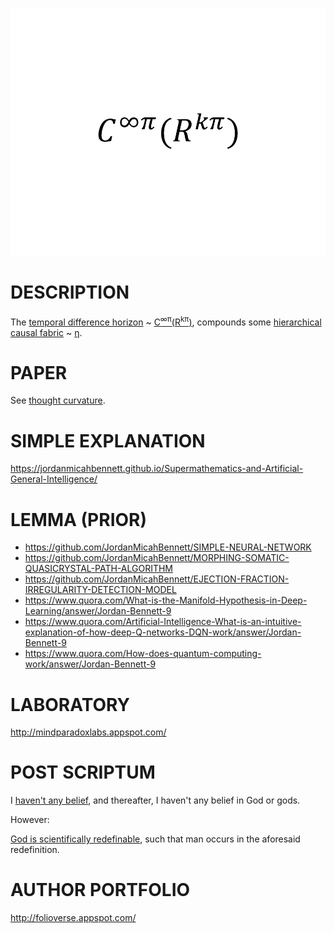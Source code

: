 ![Alt text](https://github.com/JordanMicahBennett/God/blob/master/source%20code/data/images/GodV2.png "default page")






DESCRIPTION
============================================
The [temporal difference horizon](https://en.wikipedia.org/wiki/Bellman_equation) ~ [C<sup>∞π</sup>(R<sup>kπ</sup>)](https://www.researchgate.net/publication/316586028_Thought_Curvature_An_underivative_hypothesis), compounds some [hierarchical causal fabric](http://ir.uiowa.edu/cgi/viewcontent.cgi?article=2035&context=etd) ~ [η](https://en.m.wikipedia.org/wiki/Direct_numerical_simulation).











PAPER 
============================================
See [thought curvature](https://www.researchgate.net/publication/316586028_Thought_Curvature_An_underivative_hypothesis).










SIMPLE EXPLANATION
============================================
https://jordanmicahbennett.github.io/Supermathematics-and-Artificial-General-Intelligence/














LEMMA (PRIOR)
============================================
* https://github.com/JordanMicahBennett/SIMPLE-NEURAL-NETWORK
* https://github.com/JordanMicahBennett/MORPHING-SOMATIC-QUASICRYSTAL-PATH-ALGORITHM
* https://github.com/JordanMicahBennett/EJECTION-FRACTION-IRREGULARITY-DETECTION-MODEL
* https://www.quora.com/What-is-the-Manifold-Hypothesis-in-Deep-Learning/answer/Jordan-Bennett-9
* https://www.quora.com/Artificial-Intelligence-What-is-an-intuitive-explanation-of-how-deep-Q-networks-DQN-work/answer/Jordan-Bennett-9
* https://www.quora.com/How-does-quantum-computing-work/answer/Jordan-Bennett-9









LABORATORY
============================================
http://mindparadoxlabs.appspot.com/












POST SCRIPTUM
============================================
I [haven't any belief](http://nonbeliefism.com), and thereafter, I haven't any belief in God or gods. 


However:


[God is scientifically redefinable](https://www.researchgate.net/publication/316662636_A_scientific_redefinition_of_God_by_an_atheist), such that man occurs in the aforesaid redefinition.













AUTHOR PORTFOLIO
============================================
http://folioverse.appspot.com/
